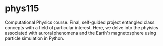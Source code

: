 # phys115

Computational Physics course. Final, self-guided project entangled class concepts with a field of particular interest.
Here, we delve into the phyisics associated with auroral phenomena and the Earth's magnetosphere using particle simulation in Python.
